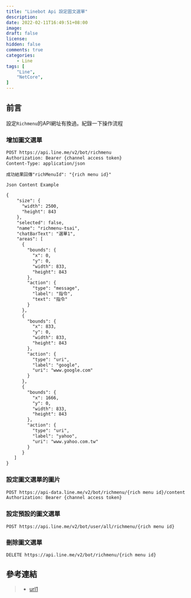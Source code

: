 ```yaml
---
title: "Linebot Api 設定圖文選單"
description:
date: 2022-02-11T16:49:51+08:00
image: 
draft: false
license: 
hidden: false
comments: true
categories:
    - Line
tags: [
    "Line",
    "NetCore",
]
---
```


## 前言

設定`Richmenu`的API網址有換過。紀錄一下操作流程

### 增加圖文選單
```markdown
POST https://api.line.me/v2/bot/richmenu  
Authorization: Bearer {channel access token}  
Content-Type: application/json  
  
成功結果回傳"richMenuId": "{rich menu id}"  
```
`Json Content Example`
```markdown
{
    "size": {
      "width": 2500,
      "height": 843
    },
    "selected": false,
    "name": "richmenu-tsai",
    "chatBarText": "選單1",
    "areas": [
      {
        "bounds": {
          "x": 0,
          "y": 0,
          "width": 833,
          "height": 843
        },
        "action": {
          "type": "message",
          "label": "指令",
          "text": "指令"
        }
      },
      {
        "bounds": {
          "x": 833,
          "y": 0,
          "width": 833,
          "height": 843
        },
        "action": {
          "type": "uri",
          "label": "google",
          "uri": "www.google.com"
        }
      },
      {
        "bounds": {
          "x": 1666,
          "y": 0,
          "width": 833,
          "height": 843
        },
        "action": {
          "type": "uri",
          "label": "yahoo",
          "uri": "www.yahoo.com.tw"
        }
      }
   ]
}
```
### 設定圖文選單的圖片
```markdown
POST https://api-data.line.me/v2/bot/richmenu/{rich menu id}/content
Authorization: Bearer {channel access token}
```

### 設定預設的圖文選單
`POST https://api.line.me/v2/bot/user/all/richmenu/{rich menu id}`

### 刪除圖文選單
`DELETE https://api.line.me/v2/bot/richmenu/{rich menu id}`

## 參考連結

>* [url1](https://ithelp.ithome.com.tw/articles/10229397)